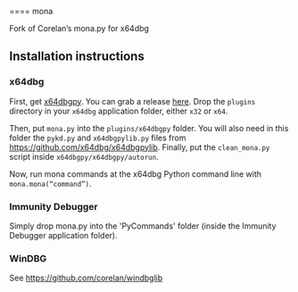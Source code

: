====
mona

Fork of Corelan’s mona.py for x64dbg

Installation instructions
-------------------------

### x64dbg
First, get [x64dbgpy](https://github.com/x64dbg/x64dbgpy). You can grab a release [here](https://ci.appveyor.com/project/mrexodia/x64dbg-python/build/artifacts). Drop the `plugins` directory in your `x64dbg` application folder, either `x32` or `x64`. 

Then, put `mona.py` into the `plugins/x64dbgpy` folder. You will also need in this folder the `pykd.py` and `x64dbgpylib.py` files from https://github.com/x64dbg/x64dbgpylib. Finally, put the `clean_mona.py` script inside `x64dbgpy/x64dbgpy/autorun`. 

Now, run mona commands at the x64dbg Python command line with `mona.mona(“command”)`.

### Immunity Debugger
Simply drop mona.py into the 'PyCommands' folder (inside the Immunity Debugger application folder).

### WinDBG
See https://github.com/corelan/windbglib

